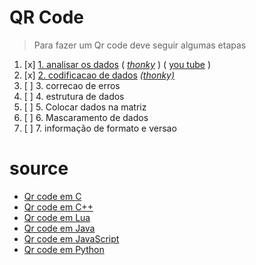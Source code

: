 # QR Code
> Para fazer um Qr code deve seguir algumas etapas
 1. [x] [1. analisar os  dados](etapas/1_analise_de_dados/etapa1.md) ( [_thonky_](https://www.thonky.com/qr-code-tutorial/data-analysis) ) ( [you tube](https://youtu.be/Is62i6aSFYk) )
 2. [x] [2. codificacao de dados](etapas/2_codificacao/README.md)  [_(thonky)_](https://www.thonky.com/qr-code-tutorial/data-encoding)
 3. [ ] 3. correcao de erros
 4. [ ] 4. estrutura de dados
 5. [ ] 5. Colocar dados na matriz
 6. [ ] 6. Mascaramento de dados
 7. [ ] 7. informação de formato e  versao
 

# source

- [Qr code em C](source%20code/C/src)
- [Qr code em C++](source%20code/Cpp/src)
- [Qr code em Lua ](source%20code/Lua/src)
- [Qr code em Java](source%20code/Java/src)
- [Qr code em JavaScript](source%20code/JavaScript/src)
- [Qr code em Python](source%20code/python/src)
